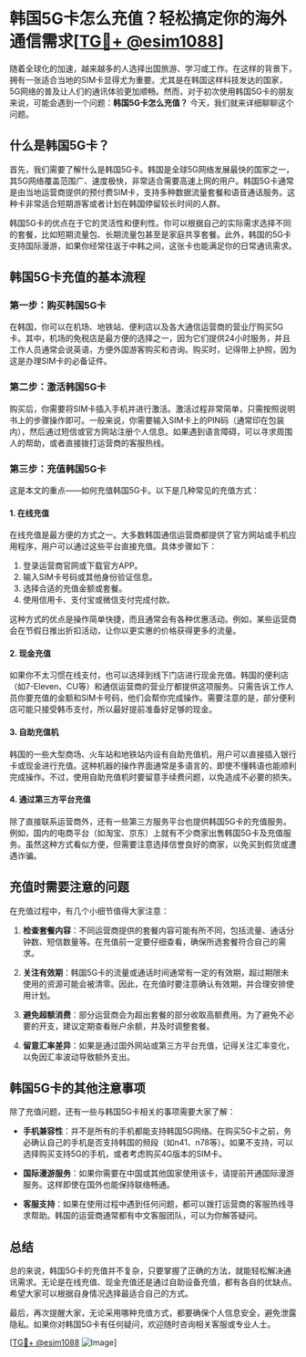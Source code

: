 # 韩国5G卡怎么充值？轻松搞定你的海外通信需求[[TG💪+ @esim1088](https://t.me/s/esim1088)]

随着全球化的加速，越来越多的人选择出国旅游、学习或工作。在这样的背景下，拥有一张适合当地的SIM卡显得尤为重要。尤其是在韩国这样科技发达的国家，5G网络的普及让人们的通讯体验更加顺畅。然而，对于初次使用韩国5G卡的朋友来说，可能会遇到一个问题：**韩国5G卡怎么充值？** 今天，我们就来详细聊聊这个问题。

## 什么是韩国5G卡？

首先，我们需要了解什么是韩国5G卡。韩国是全球5G网络发展最快的国家之一，其5G网络覆盖范围广、速度极快，非常适合需要高速上网的用户。韩国5G卡通常是由当地运营商提供的预付费SIM卡，支持多种数据流量套餐和语音通话服务。这种卡非常适合短期游客或者计划在韩国停留较长时间的人群。

韩国5G卡的优点在于它的灵活性和便利性。你可以根据自己的实际需求选择不同的套餐，比如短期流量包、长期流量包甚至是家庭共享套餐。此外，韩国的5G卡支持国际漫游，如果你经常往返于中韩之间，这张卡也能满足你的日常通讯需求。

## 韩国5G卡充值的基本流程

### 第一步：购买韩国5G卡

在韩国，你可以在机场、地铁站、便利店以及各大通信运营商的营业厅购买5G卡。其中，机场的免税店是最方便的选择之一，因为它们提供24小时服务，并且工作人员通常会说英语，方便外国游客购买和咨询。购买时，记得带上护照，因为这是办理SIM卡的必备证件。

### 第二步：激活韩国5G卡

购买后，你需要将SIM卡插入手机并进行激活。激活过程非常简单，只需按照说明书上的步骤操作即可。一般来说，你需要输入SIM卡上的PIN码（通常印在包装内），然后通过短信或官方网站注册个人信息。如果遇到语言障碍，可以寻求周围人的帮助，或者直接拨打运营商的客服热线。

### 第三步：充值韩国5G卡

这是本文的重点——如何充值韩国5G卡。以下是几种常见的充值方式：

#### 1. 在线充值

在线充值是最方便的方式之一。大多数韩国通信运营商都提供了官方网站或手机应用程序，用户可以通过这些平台直接充值。具体步骤如下：

1. 登录运营商官网或下载官方APP。
2. 输入SIM卡号码或其他身份验证信息。
3. 选择合适的充值金额或套餐。
4. 使用信用卡、支付宝或微信支付完成付款。

这种方式的优点是操作简单快捷，而且通常会有各种优惠活动。例如，某些运营商会在节假日推出折扣活动，让你以更实惠的价格获得更多的流量。

#### 2. 现金充值

如果你不太习惯在线支付，也可以选择到线下门店进行现金充值。韩国的便利店（如7-Eleven、CU等）和通信运营商的营业厅都提供这项服务。只需告诉工作人员你要充值的金额和SIM卡号码，他们会帮你完成操作。需要注意的是，部分便利店可能只接受韩币支付，所以最好提前准备好足够的现金。

#### 3. 自助充值机

韩国的一些大型商场、火车站和地铁站内设有自助充值机，用户可以直接插入银行卡或现金进行充值。这种机器的操作界面通常是多语言的，即使不懂韩语也能顺利完成操作。不过，使用自助充值机时要留意手续费问题，以免造成不必要的损失。

#### 4. 通过第三方平台充值

除了直接联系运营商外，还有一些第三方服务平台也提供韩国5G卡的充值服务。例如，国内的电商平台（如淘宝、京东）上就有不少商家出售韩国5G卡及充值服务。虽然这种方式看似方便，但需要注意选择信誉良好的商家，以免买到假货或遭遇诈骗。

## 充值时需要注意的问题

在充值过程中，有几个小细节值得大家注意：

1. **检查套餐内容**：不同运营商提供的套餐内容可能有所不同，包括流量、通话分钟数、短信数量等。在充值前一定要仔细查看，确保所选套餐符合自己的需求。

2. **关注有效期**：韩国5G卡的流量或通话时间通常有一定的有效期，超过期限未使用的资源可能会被清零。因此，在充值时要注意确认有效期，并合理安排使用计划。

3. **避免超额消费**：部分运营商会为超出套餐的部分收取高额费用。为了避免不必要的开支，建议定期查看账户余额，并及时调整套餐。

4. **留意汇率差异**：如果是通过国外网站或第三方平台充值，记得关注汇率变化，以免因汇率波动导致额外支出。

## 韩国5G卡的其他注意事项

除了充值问题，还有一些与韩国5G卡相关的事项需要大家了解：

- **手机兼容性**：并不是所有的手机都能支持韩国5G网络。在购买5G卡之前，务必确认自己的手机是否支持韩国的频段（如n41、n78等）。如果不支持，可以选择购买支持5G的手机，或者考虑购买4G版本的SIM卡。

- **国际漫游服务**：如果你需要在中国或其他国家使用该卡，请提前开通国际漫游服务。这样即使在国外也能保持联络畅通。

- **客服支持**：如果在使用过程中遇到任何问题，都可以拨打运营商的客服热线寻求帮助。韩国的运营商通常都有中文客服团队，可以为你解答疑问。

## 总结

总的来说，韩国5G卡的充值并不复杂，只要掌握了正确的方法，就能轻松解决通讯需求。无论是在线充值、现金充值还是通过自助设备充值，都有各自的优缺点。希望大家可以根据自身情况选择最适合自己的方式。

最后，再次提醒大家，无论采用哪种充值方式，都要确保个人信息安全，避免泄露隐私。如果你对韩国5G卡有任何疑问，欢迎随时咨询相关客服或专业人士。

[[TG💪+ @esim1088](https://t.me/s/esim1088) ![Image](https://i.postimg.cc/4NQfJmqS/Snipaste-2025-05-13-00-14-12.png)]